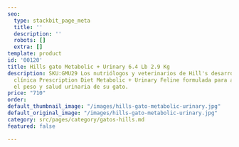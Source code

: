 ```yaml
---
seo:
  type: stackbit_page_meta
  title: ''
  description: ''
  robots: []
  extra: []
template: product
id: '00120'
title: Hills gato Metabolic + Urinary 6.4 Lb 2.9 Kg
description: SKU:GMU29 Los nutriólogos y veterinarios de Hill's desarrollaron la nutrición
  clínica Prescription Diet Metabolic + Urinary Feline formulada para ayudar a manejar
  el peso y salud urinaria de su gato.
price: "710"
order: 
default_thumbnail_image: "/images/hills-gato-metabolic-urinary.jpg"
default_original_image: "/images/hills-gato-metabolic-urinary.jpg"
category: src/pages/category/gatos-hills.md
featured: false

---
```

